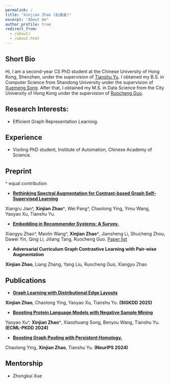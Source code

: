 ```yaml
---
permalink: /
title: "Xinjian Zhao (赵鑫鉴)"
excerpt: "About me"
author_profile: true
redirect_from: 
  - /about/
  - /about.html
---
```

## Short Bio

Hi, I am a second-year CS PhD student at the Chinese University of Hong Kong, Shenzhen, under the supervision of [Tianshu Yu](https://mypage.cuhk.edu.cn/academics/yutianshu/). I obtained my B.S. in Computer Science from Shandong University under the supervision of [Xuemeng Song](https://xuemengsong.github.io/). After that, I obtained my M.S. in Data Science from the City University of Hong Kong under the supervision of [Ruocheng Guo](https://rguo12.github.io/).

## Research Interests:

* Efficient Graph Representation Learning.


## Experience
* Visiting PhD student, Institute of Automation, Chinese Academy of Science.


## Preprint 

^ equal contribution


+ **[Rethinking Spectral Augmentation for Contrast-based Graph Self-Supervised Learning](https://arxiv.org/abs/2405.19600)**  

Xiangru Jian^, **Xinjian Zhao^**, Wei Pang^,  Chaolong Ying, Yimu Wang, Yaoyao Xu, Tianshu Yu.

+ **[Embedding in Recommender Systems: A Survey.](https://arxiv.org/pdf/2310.18608.pdf)** 

Xiangyu Zhao^, Maolin Wang^, **Xinjian Zhao^**, Jiansheng Li, Shucheng Zhou, Dawei Yin, Qing Li, Jiliang Tang, Ruocheng Guo. [Paper list](https://github.com/Applied-Machine-Learning-Lab/Embedding-in-Recommender-Systems)

+ **Adversarial Curriculum Graph Contrastive Learning with Pair-wise Augmentation**

**Xinjian Zhao**, Liang Zhang, Yang Liu, Ruocheng Guo, Xiangyu Zhao




## Publications

+ **[Graph Learning with Distributional Edge Layouts]()** 

**Xinjian Zhao**, Chaolong Ying, Yaoyao Xu, Tianshu Yu. **(SIGKDD 2025)**


+ **[Boosting Protein Language Models with Negative Sample Mining](https://arxiv.org/pdf/2402.16346)** 

Yaoyao Xu^, **Xinjian Zhao^**, Xiaozhuang Song, Benyou Wang, Tianshu Yu. **(ECML-PKDD 2024)**

+ **[Boosting Graph Pooling with Persistent Homology.](https://arxiv.org/pdf/2402.16346)** 

Chaolong Ying, **Xinjian Zhao**, Tianshu Yu. **(NeurIPS 2024)**

## Mentorship
+ Zhongkai Xue






